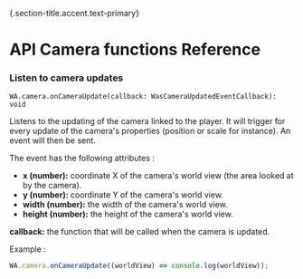 {.section-title.accent.text-primary}
# API Camera functions Reference

### Listen to camera updates

```
WA.camera.onCameraUpdate(callback: WasCameraUpdatedEventCallback): void
```

Listens to the updating of the camera linked to the player. It will trigger for every update of the camera's properties (position or scale for instance). An event will then be sent.

The event has the following attributes :
*   **x (number):** coordinate X of the camera's world view (the area looked at by the camera).
*   **y (number):** coordinate Y of the camera's world view.
*   **width (number):** the width of the camera's world view.
*   **height (number):** the height of the camera's world view.

**callback:** the function that will be called when the camera is updated.

Example :
```javascript
WA.camera.onCameraUpdate((worldView) => console.log(worldView));
```
